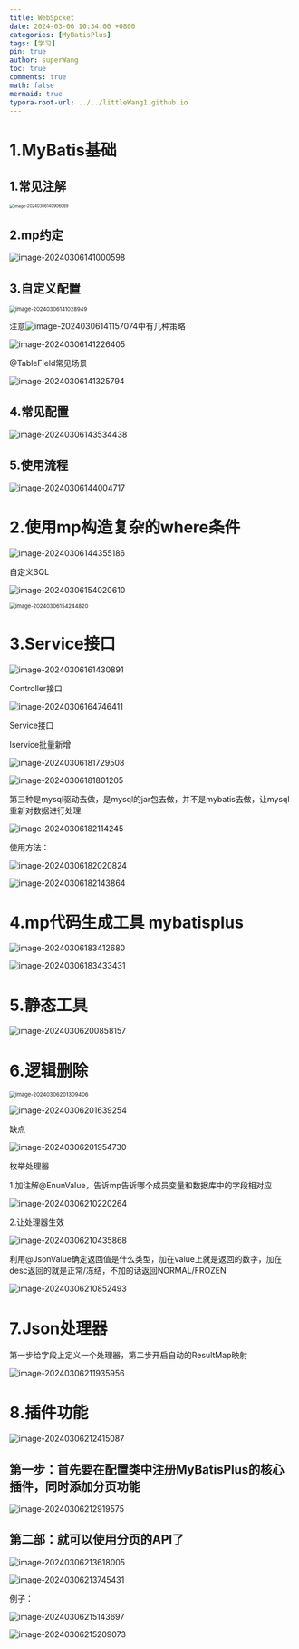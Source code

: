 ```yaml
---
title: WebSpcket
date: 2024-03-06 10:34:00 +0800
categories: [MyBatisPlus]
tags: [学习]
pin: true
author: superWang
toc: true
comments: true
math: false
mermaid: true
typora-root-url: ../../littleWang1.github.io
---
```


# 1.MyBatis基础

## 1.常见注解

<img src="/assets/blog_res/2024-03-06-MybatisPlus.assets/image-20240306140906069.png" alt="image-20240306140906069" style="zoom:50%;" />

## 2.mp约定

![image-20240306141000598](/assets/blog_res/2024-03-06-MybatisPlus.assets/image-20240306141000598.png)

## 3.自定义配置

<img src="/assets/blog_res/2024-03-06-MybatisPlus.assets/image-20240306141028949.png" alt="image-20240306141028949" style="zoom:67%;" />

注意![image-20240306141157074](/assets/blog_res/2024-03-06-MybatisPlus.assets/image-20240306141157074.png)中有几种策略

![image-20240306141226405](/assets/blog_res/2024-03-06-MybatisPlus.assets/image-20240306141226405.png)

@TableField常见场景

![image-20240306141325794](/assets/blog_res/2024-03-06-MybatisPlus.assets/image-20240306141325794.png)

## 4.常见配置

![image-20240306143534438](/assets/blog_res/2024-03-06-MybatisPlus.assets/image-20240306143534438.png)

## 5.使用流程

![image-20240306144004717](/assets/blog_res/2024-03-06-MybatisPlus.assets/image-20240306144004717.png)

# 2.使用mp构造复杂的where条件

![image-20240306144355186](/assets/blog_res/2024-03-06-MybatisPlus.assets/image-20240306144355186.png)

自定义SQL

![image-20240306154020610](/assets/blog_res/2024-03-06-MybatisPlus.assets/image-20240306154020610.png)

<img src="/assets/blog_res/2024-03-06-MybatisPlus.assets/image-20240306154244820.png" alt="image-20240306154244820" style="zoom:67%;" />

# 3.Service接口

![image-20240306161430891](/assets/blog_res/2024-03-06-MybatisPlus.assets/image-20240306161430891.png)

Controller接口

![image-20240306164746411](/assets/blog_res/2024-03-06-MybatisPlus.assets/image-20240306164746411.png)

Service接口

Iservice批量新增

![image-20240306181729508](/assets/blog_res/2024-03-06-MybatisPlus.assets/image-20240306181729508.png)

![image-20240306181801205](/assets/blog_res/2024-03-06-MybatisPlus.assets/image-20240306181801205.png)

第三种是mysql驱动去做，是mysql的jar包去做，并不是mybatis去做，让mysql重新对数据进行处理

![image-20240306182114245](/assets/blog_res/2024-03-06-MybatisPlus.assets/image-20240306182114245.png)

使用方法：



![image-20240306182020824](/assets/blog_res/2024-03-06-MybatisPlus.assets/image-20240306182020824.png)

![image-20240306182143864](/assets/blog_res/2024-03-06-MybatisPlus.assets/image-20240306182143864.png)

# 4.mp代码生成工具 mybatisplus



![image-20240306183412680](/assets/blog_res/2024-03-06-MybatisPlus.assets/image-20240306183412680.png)

![image-20240306183433431](/assets/blog_res/2024-03-06-MybatisPlus.assets/image-20240306183433431.png)

# 5.静态工具

 

![image-20240306200858157](/assets/blog_res/2024-03-06-MybatisPlus.assets/image-20240306200858157.png)

# 6.逻辑删除

<img src="/assets/blog_res/2024-03-06-MybatisPlus.assets/image-20240306201309406.png" alt="image-20240306201309406" style="zoom:67%;" />

![image-20240306201639254](/assets/blog_res/2024-03-06-MybatisPlus.assets/image-20240306201639254.png)

缺点

![image-20240306201954730](/assets/blog_res/2024-03-06-MybatisPlus.assets/image-20240306201954730.png)

枚举处理器

1.加注解@EnunValue，告诉mp告诉哪个成员变量和数据库中的字段相对应

![image-20240306210220264](/assets/blog_res/2024-03-06-MybatisPlus.assets/image-20240306210220264.png)

2.让处理器生效

![image-20240306210435868](/assets/blog_res/2024-03-06-MybatisPlus.assets/image-20240306210435868.png)

利用@JsonValue确定返回值是什么类型，加在value上就是返回的数字，加在desc返回的就是正常/冻结，不加的话返回NORMAL/FROZEN

![image-20240306210852493](/assets/blog_res/2024-03-06-MybatisPlus.assets/image-20240306210852493.png)



# 7.Json处理器

第一步给字段上定义一个处理器，第二步开启自动的ResultMap映射

![image-20240306211935956](/assets/blog_res/2024-03-06-MybatisPlus.assets/image-20240306211935956.png)

# 8.插件功能

![image-20240306212415087](/assets/blog_res/2024-03-06-MybatisPlus.assets/image-20240306212415087.png)

## 第一步：首先要在配置类中注册MyBatisPlus的核心插件，同时添加分页功能

![image-20240306212919575](/assets/blog_res/2024-03-06-MybatisPlus.assets/image-20240306212919575.png)

## 第二部：就可以使用分页的API了

![image-20240306213618005](/assets/blog_res/2024-03-06-MybatisPlus.assets/image-20240306213618005.png)

![image-20240306213745431](/assets/blog_res/2024-03-06-MybatisPlus.assets/image-20240306213745431.png)

例子：

![image-20240306215143697](/assets/blog_res/2024-03-06-MybatisPlus.assets/image-20240306215143697.png)

![image-20240306215209073](/assets/blog_res/2024-03-06-MybatisPlus.assets/image-20240306215209073.png)
